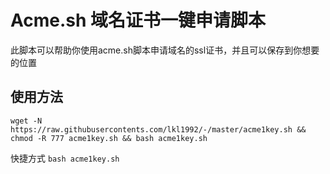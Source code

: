 # Acme.sh 域名证书一键申请脚本

此脚本可以帮助你使用acme.sh脚本申请域名的ssl证书，并且可以保存到你想要的位置

## 使用方法

```shell
wget -N https://raw.githubusercontents.com/lkl1992/-/master/acme1key.sh && chmod -R 777 acme1key.sh && bash acme1key.sh
```

快捷方式 `bash acme1key.sh`

